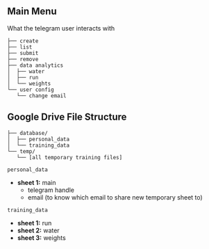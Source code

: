 ## Main Menu

What the telegram user interacts with

```
├── create
├── list
├── submit
├── remove
├── data analytics
│  ├── water
│  ├── run
│  └── weights
└── user config
   └── change email
```

## Google Drive File Structure

```
├── database/
│  ├── personal_data
│  └── training_data
└── temp/
   └── [all temporary training files]
```

`personal_data`
* __sheet 1:__ main
  * telegram handle
  * email (to know which email to share new temporary sheet to)

`training_data`
* __sheet 1:__ run
* __sheet 2:__ water
* __sheet 3:__ weights
